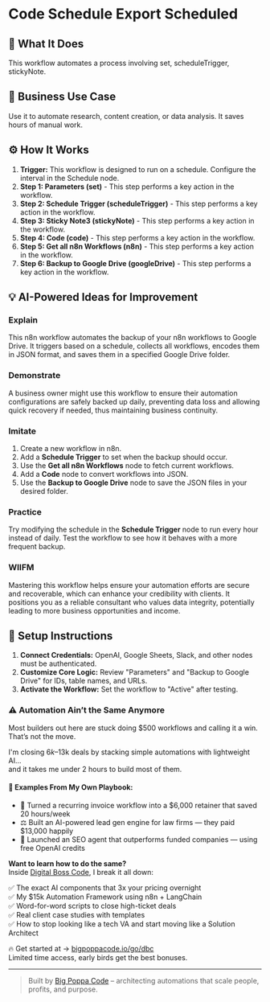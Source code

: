 # Code Schedule Export Scheduled

## 🚀 What It Does
This workflow automates a process involving set, scheduleTrigger, stickyNote.

## 💼 Business Use Case
Use it to automate research, content creation, or data analysis. It saves hours of manual work.

## ⚙️ How It Works
1.  **Trigger:** This workflow is designed to run on a schedule. Configure the interval in the Schedule node.
2. **Step 1: Parameters (set)** - This step performs a key action in the workflow.
3. **Step 2: Schedule Trigger (scheduleTrigger)** - This step performs a key action in the workflow.
4. **Step 3: Sticky Note3 (stickyNote)** - This step performs a key action in the workflow.
5. **Step 4: Code (code)** - This step performs a key action in the workflow.
6. **Step 5: Get all n8n Workflows (n8n)** - This step performs a key action in the workflow.
7. **Step 6: Backup to Google Drive (googleDrive)** - This step performs a key action in the workflow.

## 💡 AI-Powered Ideas for Improvement
### Explain
This n8n workflow automates the backup of your n8n workflows to Google Drive. It triggers based on a schedule, collects all workflows, encodes them in JSON format, and saves them in a specified Google Drive folder.

### Demonstrate
A business owner might use this workflow to ensure their automation configurations are safely backed up daily, preventing data loss and allowing quick recovery if needed, thus maintaining business continuity.

### Imitate
1. Create a new workflow in n8n.
2. Add a **Schedule Trigger** to set when the backup should occur.
3. Use the **Get all n8n Workflows** node to fetch current workflows.
4. Add a **Code** node to convert workflows into JSON.
5. Use the **Backup to Google Drive** node to save the JSON files in your desired folder.

### Practice
Try modifying the schedule in the **Schedule Trigger** node to run every hour instead of daily. Test the workflow to see how it behaves with a more frequent backup.

### WIIFM
Mastering this workflow helps ensure your automation efforts are secure and recoverable, which can enhance your credibility with clients. It positions you as a reliable consultant who values data integrity, potentially leading to more business opportunities and income.

## 🔧 Setup Instructions
1. **Connect Credentials:** OpenAI, Google Sheets, Slack, and other nodes must be authenticated.
2. **Customize Core Logic:** Review "Parameters" and "Backup to Google Drive" for IDs, table names, and URLs.
3. **Activate the Workflow:** Set the workflow to "Active" after testing.

### ⚠️ Automation Ain’t the Same Anymore

Most builders out here are stuck doing $500 workflows and calling it a win.  
That’s not the move.  

I'm closing $6k–$13k deals by stacking simple automations with lightweight AI...  
and it takes me under 2 hours to build most of them.

#### 🧠 Examples From My Own Playbook:
- 🔁 Turned a recurring invoice workflow into a $6,000 retainer that saved 20 hours/week  
- ⚖️ Built an AI-powered lead gen engine for law firms — they paid $13,000 happily  
- 🚀 Launched an SEO agent that outperforms funded companies — using free OpenAI credits  

**Want to learn how to do the same?**  
Inside [Digital Boss Code](https://bigpoppacode.io/go/dbc), I break it all down:

✅ The exact AI components that 3x your pricing overnight  
✅ My $15k Automation Framework using n8n + LangChain  
✅ Word-for-word scripts to close high-ticket deals  
✅ Real client case studies with templates  
✅ How to stop looking like a tech VA and start moving like a Solution Architect  

🔥 Get started at → [bigpoppacode.io/go/dbc](https://bigpoppacode.io/go/dbc)  
Limited time access, early birds get the best bonuses.

---
> Built by [Big Poppa Code](https://bigpoppacode.io) – architecting automations that scale people, profits, and purpose.
